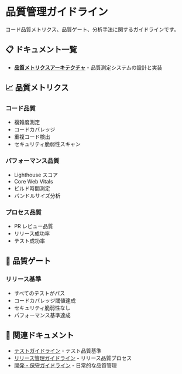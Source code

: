 # 品質管理ガイドライン

コード品質メトリクス、品質ゲート、分析手法に関するガイドラインです。

## 📋 ドキュメント一覧

- **[品質メトリクスアーキテクチャ](./quality-metrics-architecture.md)** - 品質測定システムの設計と実装

## 📈 品質メトリクス

### コード品質

- 複雑度測定
- コードカバレッジ
- 重複コード検出
- セキュリティ脆弱性スキャン

### パフォーマンス品質

- Lighthouse スコア
- Core Web Vitals
- ビルド時間測定
- バンドルサイズ分析

### プロセス品質

- PR レビュー品質
- リリース成功率
- テスト成功率

## 🎯 品質ゲート

### リリース基準

- すべてのテストがパス
- コードカバレッジ閾値達成
- セキュリティ脆弱性なし
- パフォーマンス基準達成

## 🔗 関連ドキュメント

- [テストガイドライン](../testing/ja/) - テスト品質基準
- [リリース管理ガイドライン](../release/ja/) - リリース品質プロセス
- [開発・保守ガイドライン](../development/ja/) - 日常的な品質管理
